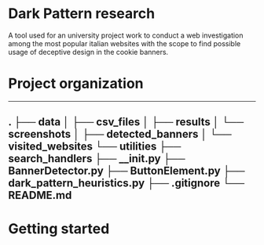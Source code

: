 # Dark Pattern research

A tool used for an university project work to conduct a web investigation among the most popular italian websites with the scope to find possible usage of deceptive design in the cookie banners.

# Project organization

--------
.
├── data
│   ├── csv_files
│   ├── results
│   └── screenshots
│       ├── detected_banners
│       └── visited_websites
└── utilities
    ├── search_handlers
    ├── __init.py
    ├── BannerDetector.py
    ├── ButtonElement.py
    ├── dark_pattern_heuristics.py
    ├── .gitignore
    └── README.md
--------

# Getting started
